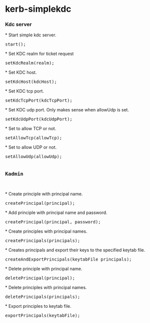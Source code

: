 <!--
  Licensed to the Apache Software Foundation (ASF) under one
  or more contributor license agreements.  See the NOTICE file
  distributed with this work for additional information
  regarding copyright ownership.  The ASF licenses this file
  to you under the Apache License, Version 2.0 (the
  "License"); you may not use this file except in compliance
  with the License.  You may obtain a copy of the License at

  http://www.apache.org/licenses/LICENSE-2.0

  Unless required by applicable law or agreed to in writing,
  software distributed under the License is distributed on an
  "AS IS" BASIS, WITHOUT WARRANTIES OR CONDITIONS OF ANY
  KIND, either express or implied.  See the License for the
  specific language governing permissions and limitations
  under the License.
-->

kerb-simplekdc
============

### Kdc server
</pre>
* Start simple kdc server.
<pre>
start();
</pre>
* Set KDC realm for ticket request
<pre>
setKdcRealm(realm);
</pre>
* Set KDC host.
<pre>
setKdcHost(kdcHost);
</pre>
* Set KDC tcp port.
<pre>
setKdcTcpPort(kdcTcpPort);
</pre>
* Set KDC udp port. Only makes sense when allowUdp is set.
<pre>
setKdcUdpPort(kdcUdpPort);
</pre>
* Set to allow TCP or not.
<pre>
setAllowTcp(allowTcp);
</pre>
* Set to allow UDP or not.
<pre>
setAllowUdp(allowUdp);

### Kadmin
</pre>
* Create principle with principal name.
<pre>
createPrincipal(principal);
</pre>
* Add principle with principal name and password.
<pre>
createPrincipal(principal, password);
</pre>
* Create principles with principal names.
<pre>
createPrincipals(principals);
</pre>
* Creates principals and export their keys to the specified keytab file.
<pre>
createAndExportPrincipals(keytabFile principals);
</pre>
* Delete principle with principal name.
<pre>
deletePrincipal(principal);
</pre>
</pre>
* Delete principles with principal names.
<pre>
deletePrincipals(principals);
</pre>
</pre>
* Export principles to keytab file.
<pre>
exportPrincipals(keytabFile);
</pre>
